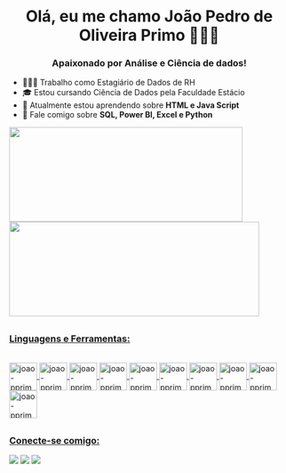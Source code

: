 <h1 align="center">Olá, eu me chamo João Pedro de Oliveira Primo 👨🏻‍💻 
<h3 align="center">Apaixonado por Análise e Ciência de dados!</h3>

     
- 🧑🏻‍💼 Trabalho como Estagiário de Dados de RH
- 🎓 Estou cursando Ciência de Dados pela Faculdade Estácio
- 🌱 Atualmente estou aprendendo sobre **HTML e Java Script**
- 💬 Fale comigo sobre **SQL, Power BI, Excel e Python**

<div>
<a href="https://github.com/joao-pprimo">
  <img height="170em" width="420em" src="https://github-readme-stats.vercel.app/api?username=joao-pprimo&show_icons=false&theme=transparent&include_all_commits=true&count_private=true" />
  <img height="170em" width="450em" src="https://github-readme-stats.vercel.app/api/top-langs/?username=joao-pprimo&layout=compact&langs_count=16&theme=transparent" />
</div>
    
  ##
  
<h3 align="left">Linguagens e Ferramentas:</h3>
<p align= "left">
</p>

<div style="display: inline_block"><br>
  <img align="center" alt="joao-pprimo" height="50" wdth="40" src="https://user-images.githubusercontent.com/25181517/121405384-444d7300-c95d-11eb-959f-913020d3bf90.png" />
  <img align="center" alt="joao-pprimo" height="50" wdth="40" src="https://user-images.githubusercontent.com/25181517/183423507-c056a6f9-1ba8-4312-a350-19bcbc5a8697.png" />
  <img align="center" alt="joao-pprimo" height="50" wdth="40" src="https://user-images.githubusercontent.com/25181517/183914128-3fc88b4a-4ac1-40e6-9443-9a30182379b7.png" />
  <img align="center" alt="joao-pprimo" height="50" wdth="40" src="https://user-images.githubusercontent.com/25181517/117447155-6a868a00-af3d-11eb-9cfe-245df15c9f3f.png" />
  <img align="center" alt="joao-pprimo" height="50" wdth="40" src="https://user-images.githubusercontent.com/25181517/117208740-bfb78400-adf5-11eb-97bb-09072b6bedfc.png" />
  <img align="center" alt="joao-pprimo" height="50" wdth="40" src="https://github.com/marwin1991/profile-technology-icons/assets/136815194/82df4543-236b-4e45-9604-5434e3faab17" />
  <img align="center" alt="joao-pprimo" height="50" wdth="40" src="https://user-images.githubusercontent.com/25181517/117208736-bdedc080-adf5-11eb-912f-61c7d43705f6.png" />
  <img align="center" alt="joao-pprimo" height="50" wdth="40" src="https://user-images.githubusercontent.com/25181517/192158954-f88b5814-d510-4564-b285-dff7d6400dad.png" />
  <img align="center" alt="joao-pprimo" height="50" wdth="40" src="https://user-images.githubusercontent.com/25181517/183896132-54262f2e-6d98-41e3-8888-e40ab5a17326.png" />
  <img align="center" alt="joao-pprimo" height="50" wdth="40" src="https://user-images.githubusercontent.com/25181517/189715289-df3ee512-6eca-463f-a0f4-c10d94a06b2f.png" />
   
  ##

 <h3 align="left">Conecte-se comigo:</h3>
<p align= "left">
</p>

<div> 
  <a href="https://instagram.com/_joaoprimo" target="_blank"><img src="https://img.shields.io/badge/-Instagram-%23E4405F?style=for-the-badge&logo=instagram&logoColor=white" target="_blank"></a>
  <a href = "mailto:lealprimo@gmail.com"><img src="https://img.shields.io/badge/-Gmail-%23333?style=for-the-badge&logo=gmail&logoColor=white" target="_blank"></a>
  <a href="https://www.linkedin.com/in/joao-pprimo" target="_blank"><img src="https://img.shields.io/badge/-LinkedIn-%230077B5?style=for-the-badge&logo=linkedin&logoColor=white" target="_blank">
  </a> 
  
</div>
